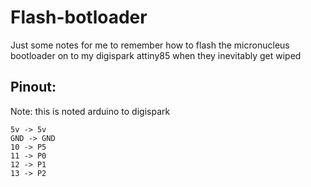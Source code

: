 # Flash-botloader
Just some notes for me to remember how to flash the micronucleus bootloader on to my digispark attiny85 when they inevitably get wiped
## Pinout:
Note: this is noted arduino to digispark
```
5v -> 5v
GND -> GND
10 -> P5
11 -> P0
12 -> P1
13 -> P2
```
